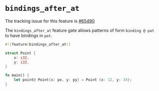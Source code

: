 # `bindings_after_at`

The tracking issue for this feature is [#65490]

[#65490]: https://github.com/rust-lang/rust/issues/65490


The `bindings_after_at` feature gate allows patterns of form `binding @ pat` to have bindings in `pat`.

```rust
#![feature(bindings_after_at)]

struct Point {
    x: i32,
    y: i32,
}

fn main() {
    let point@ Point{x: px, y: py} = Point {x: 12, y: 34};
}
```


